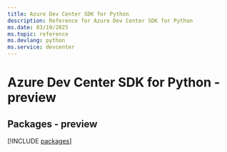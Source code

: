 ```yaml
---
title: Azure Dev Center SDK for Python
description: Reference for Azure Dev Center SDK for Python
ms.date: 03/19/2025
ms.topic: reference
ms.devlang: python
ms.service: devcenter
---
```

# Azure Dev Center SDK for Python - preview
## Packages - preview
[!INCLUDE [packages](dev-center-index.md)]
